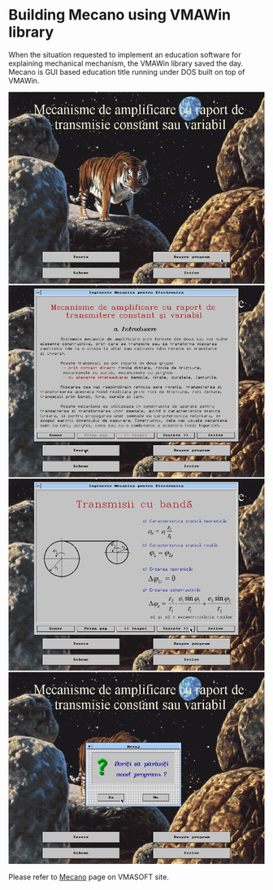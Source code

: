 Building Mecano using VMAWin library 
====================================

When the situation requested to implement an education software for explaining mechanical mechanism, the VMAWin library saved the day.
Mecano is GUI based education title running under DOS built on top of VMAWin.

![](/img/posts/vmasoft/mecano01.png)
![](/img/posts/vmasoft/mecano03.png)
![](/img/posts/vmasoft/mecano05.png)
![](/img/posts/vmasoft/mecano09.png)

Please refer to [Mecano](http://www.vmasoft.net/mecano.html) page on VMASOFT site.
